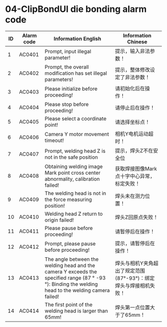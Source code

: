 # 04-ClipBondUl die bonding alarm code

| ID   | Alarm code | Information  English                                         | Information  Chinese                                         |
| ---- | ---------- | ------------------------------------------------------------ | ------------------------------------------------------------ |
| 1    | AC0401     | Prompt, input illegal parameter!                             | 提示，输入非法参数！                                         |
| 2    | AC0402     | Prompt, the overall modification has set illegal parameters! | 提示，整体修改设定了非法参数！                               |
| 3    | AC0403     | Please initialize before proceeding!                         | 请初始化后在操作！                                           |
| 4    | AC0404     | Please stop before proceeding!                               | 请停止后在操作！                                             |
| 5    | AC0405     | Please select a coordinate point!                            | 请选择坐标点！                                               |
| 6    | AC0406     | Camera Y motor movement timeout!                             | 相机Y电机运动超时！                                          |
| 7    | AC0407     | Prompt, welding head Z is not in the safe position           | 提示，焊头Z不在安全位                                        |
| 8    | AC0408     | Obtaining welding image Mark point cross center abnormality, calibration failed! | 获取焊接图像Mark点十字中心异常，标定失败！                   |
| 9    | AC0409     | The welding head is not in the force measuring position!     | 焊头未在测力位置！                                           |
| 10   | AC0410     | Welding head Z return to origin failed!                      | 焊头Z回原点失败！                                            |
| 11   | AC0411     | Please pause before proceeding!                              | 请暂停后在操作！                                             |
| 12   | AC0412     | Prompt, please pause before proceeding!                      | 提示，请暂停后在操作！                                       |
| 13   | AC0413     | The angle between the welding head and the camera Y exceeds the specified range (87 ° -93 °): Binding the welding head to the welding camera failed! | 焊头与相机Y夹角超出了规定范围(87°-93°)：绑定焊头与焊接相机失败！ |
| 14   | AC0414     | The first point of the welding head is larger than 65mm!     | 焊头第一点位置大于了65mm！                                   |

